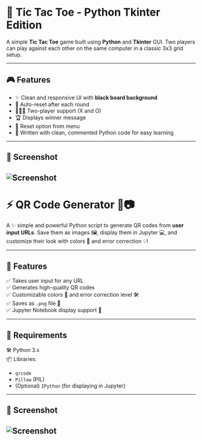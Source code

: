 # 🧠 Tic Tac Toe - Python Tkinter Edition

A simple **Tic Tac Toe** game built using **Python** and **Tkinter** GUI. Two players can play against each other on the same computer in a classic 3x3 grid setup.

---

## 🎮 Features

- ✨ Clean and responsive UI with **black board background**
- 🔄 Auto-reset after each round
- 🧑‍🤝‍🧑 Two-player support (X and O)
- 🏆 Displays winner message
- 🔁 Reset option from menu
- 🧠 Written with clean, commented Python code for easy learning

---

## 📸 Screenshot

![Screenshot](https://i.postimg.cc/RCwcxHQ4/Screenshot-1.jpg)
---


# ⚡ QR Code Generator 🔗📷

A ✨ simple and powerful Python script to generate QR codes from **user input URLs**. Save them as images 🖼️, display them in Jupyter 💻, and customize their look with colors 🎨 and error correction 💡!

---

## 🚀 Features

✅ Takes user input for any URL  
✅ Generates high-quality QR codes  
✅ Customizable colors 🎨 and error correction level 🛠️  
✅ Saves as `.png` file 📁  
✅ Jupyter Notebook display support 📘

---

## 🔧 Requirements

🛠️ Python 3.x  
📦 Libraries:
- `qrcode`
- `Pillow` (PIL)
- (Optional) `IPython` (for displaying in Jupyter)

---

## 📸 Screenshot

![Screenshot](https://postimg.cc/dhp8zLqt)
---






